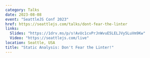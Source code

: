 ```yaml
---
category: Talks
date: 2023-08-08
event: "SeattleJS Conf 2023"
href: https://seattlejs.com/talks/dont-fear-the-linter
links:
  Slides: "https://1drv.ms/p/s!AvUc1cvPrJnWvuE5LELJVy5LuVm9Kw"
  Video: "https://seattlejs.com/live"
location: Seattle, USA
title: "Static Analysis: Don't Fear the Linter!"
---
```

